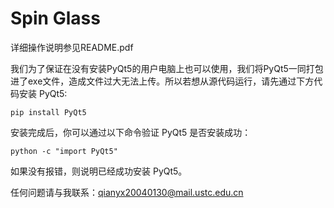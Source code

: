 # Spin Glass
详细操作说明参见README.pdf

我们为了保证在没有安装PyQt5的用户电脑上也可以使用，我们将PyQt5一同打包进了exe文件，造成文件过大无法上传。所以若想从源代码运行，请先通过下方代码安装 PyQt5:

`pip install PyQt5`

安装完成后，你可以通过以下命令验证 PyQt5 是否安装成功：

`python -c "import PyQt5"`

如果没有报错，则说明已经成功安装 PyQt5。

任何问题请与我联系：qianyx20040130@mail.ustc.edu.cn
